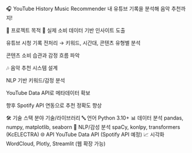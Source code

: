 🎧 YouTube History Music Recommender
내 유튜브 기록을 분석해 음악 추천까지!

🏹 프로젝트 목적
🎯 실제 소비 데이터 기반 인사이트 도출

유튜브 시청 기록 전처리 → 키워드, 시간대, 콘텐츠 유형별 분석

콘텐츠 소비 습관과 감정 흐름 파악

🎶 음악 추천 시스템 설계

NLP 기반 키워드/감정 분석

YouTube Data API로 메타데이터 확보

향후 Spotify API 연동으로 추천 정확도 향상

🛠️ 기술 스택
분야	기술/라이브러리
🔤 언어	Python 3.10+
📊 데이터 분석	pandas, numpy, matplotlib, seaborn
🧠 NLP/감성 분석	spaCy, konlpy, transformers (KcELECTRA)
🌐 API	YouTube Data API (Spotify API 예정)
📈 시각화	WordCloud, Plotly, Streamlit (웹 확장 가능)

